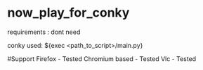 # now_play_for_conky

requirements :
dont need


conky used:
${exec <path_to_script>/main.py}

#Support
Firefox - Tested
Chromium based - Tested
Vlc - Tested
